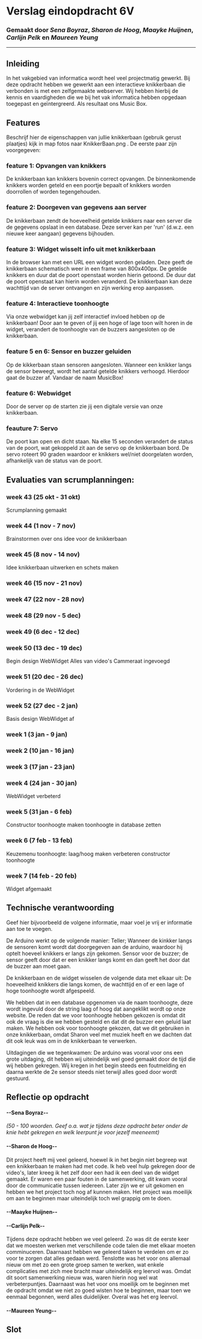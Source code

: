 # Verslag eindopdracht 6V
### Gemaakt door *Sena Boyraz*, *Sharon de Hoog*, *Maayke Huijnen*, *Carlijn Pelk* en *Maureen Yeung*

---

## Inleiding
In het vakgebied van informatica wordt heel veel projectmatig gewerkt. Bij deze opdracht hebben we gewerkt aan een interactieve knikkerbaan die verbonden is met een zelfgemaakte webserver. Wij hebben hierbij de kennis en vaardigheden die we bij het vak informatica hebben opgedaan toegepast en geïntergreerd. Als resultaat ons Music Box.



## Features
Beschrijf hier de eigenschappen van jullie knikkerbaan (gebruik gerust plaatjes) kijk in map fotos naar KnikkerBaan.png . De eerste paar zijn voorgegeven:

### feature 1: Opvangen van knikkers
De knikkerbaan kan knikkers bovenin correct opvangen. De binnenkomende knikkers worden geteld en een poortje bepaalt of knikkers worden doorrollen of worden tegengehouden.

### feature 2: Doorgeven van gegevens aan server
De knikkerbaan zendt de hoeveelheid getelde knikkers naar een server die de gegevens opslaat in een database. Deze server kan per 'run' (d.w.z. een nieuwe keer aangaan) gegevens bijhouden.

### feature 3: Widget wisselt info uit met knikkerbaan
In de browser kan met een URL een widget worden geladen. Deze geeft de knikkerbaan schematisch weer in een frame van 800x400px. De getelde knikkers en duur dat de poort openstaat worden hierin getoond. De duur dat de poort openstaat kan hierin worden veranderd. De knikkerbaan kan deze wachttijd van de server ontvangen en zijn werking erop aanpassen.

### feature 4: Interactieve toonhoogte
Via onze webwidget kan jij zelf interactief invloed hebben op de knikkerbaan! Door aan te geven of jij een hoge of lage toon wilt horen in de widget, verandert de toonhoogte van de buzzers aangesloten op de knikkerbaan.


### feature 5 en 6: Sensor en buzzer geluiden
Op de kikkerbaan staan sensoren aangesloten. Wanneer een knikker langs de sensor beweegt, wordt het aantal getelde knikkers verhoogd. Hierdoor gaat de buzzer af. Vandaar de naam MusicBox! 


### feature 6: Webwidget
Door de server op de starten zie jij een digitale versie van onze knikkerbaan. 

### feauture 7: Servo
De poort kan open en dicht staan. Na elke 15 seconden verandert de status van de poort, wat gekoppeld zit aan de servo op de knikkerbaan bord. De servo roteert 90 graden waardoor er knikkers wel/niet doorgelaten worden, afhankelijk van de status van de poort.

## Evaluaties van scrumplanningen:

### week 43 (25 okt - 31 okt)
Scrumplanning gemaakt

### week 44 (1 nov - 7 nov) 
Brainstormen over ons idee voor de knikkerbaan

### week 45 (8 nov - 14 nov)
Idee knikkerbaan uitwerken en schets maken

### week 46 (15 nov - 21 nov)

### week 47 (22 nov - 28 nov)

### week 48 (29 nov - 5 dec)

### week 49 (6 dec - 12 dec)

### week 50 (13 dec - 19 dec)
Begin design WebWidget
Alles van video's Cammeraat ingevoegd

### week 51 (20 dec - 26 dec)
Vordering in de WebWidget

### week 52 (27 dec - 2 jan)
Basis design WebWidget af

### week 1 (3 jan - 9 jan)

### week 2 (10 jan - 16 jan)

### week 3 (17 jan - 23 jan)

### week 4 (24 jan - 30 jan)
WebWidget verbeterd

### week 5 (31 jan - 6 feb)
Constructor toonhoogte maken
toonhoogte in database zetten

### week 6 (7 feb - 13 feb)
Keuzemenu toonhoogte: laag/hoog maken
verbeteren constructor toonhoogte

### week 7 (14 feb - 20 feb)
Widget afgemaakt 



## Technische verantwoording
Geef hier bijvoorbeeld de volgene informatie, maar voel je vrij er informatie aan toe te voegen.

De Arduino werkt op de volgende manier: Teller; Wanneer de kinkker langs de sensoren komt wordt dat doorgegeven aan de arduino, waardoor hij optelt hoeveel knikkers er langs zijn gekomen.
Sensor voor de buzzer; de sensor geeft door dat er een knikker langs komt en dan geeft het door dat de buzzer aan moet gaan.

De knikkerbaan en de widget wisselen de volgende data met elkaar uit: De hoeveelheid knikkers die langs komen, de wachttijd en of er een lage of hoge toonhoogte wordt afgespeeld.

We hebben dat in een database opgenomen via de naam toonhoogte, deze wordt ingevuld door de string laag of hoog dat aangeklikt wordt op onze website. De reden dat we voor toonhoogte hebben gekozen is omdat dit ook de vraag is die we hebben gesteld en dat dit de buzzer een geluid laat maken. We hebben ook voor toonhoogte gekozen, dat we dit gebruiken in onze knikkerbaan, omdat Sharon veel met muziek heeft en we dachten dat dit ook leuk was om in de knikkerbaan te verwerken. 

Uitdagingen die we tegenkwamen: De arduino was vooral voor ons een grote uitdaging, dit hebben wij uiteindelijk wel goed gemaakt door de tijd die wij hebben gekregen. Wij kregen in het begin steeds een foutmelding en daarna werkte de 2e sensor steeds niet terwijl alles goed door wordt gestuurd.



## Reflectie op opdracht
#### --Sena Boyraz--
*(50 - 100 woorden. Geef o.a. wat je tijdens deze opdracht beter onder de knie hebt gekregen en welk leerpunt je voor jezelf meeneemt)*

#### --Sharon de Hoog--
Dit project heeft mij veel geleerd, hoewel ik in het begin niet begreep wat een knikkerbaan te maken had met code. Ik heb veel hulp gekregen door de video's, later kreeg ik het zelf door een had ik een deel van de widget gemaakt. Er waren een paar fouten in de samenwerking, dit kwam vooral door de communicatie tussen iedereen. Later zijn we er uit gekomen en hebben we het project toch nog af kunnen maken. Het project was moeilijk om aan te beginnen maar uiteindelijk toch wel grappig om te doen.

#### --Maayke Huijnen--

#### --Carlijn Pelk--
Tijdens deze opdracht hebben we veel geleerd. Zo was dit de eerste keer dat we moesten werken met verschillende code talen die met elkaar moeten comminuceren. Daarnaast hebben we geleerd taken te verdelen om er zo voor te zorgen dat alles gedaan werd. Tenslotte was het voor ons allemaal nieuw om met zo een grote groep samen te werken, wat enkele complicaties met zich mee bracht maar uiteindelijk erg leervol was. Omdat dit soort samenwerking nieuw was, waren hierin nog wel wat verbeterpuntjes. Daarnaast was het voor ons moeilijk om te beginnen met de opdracht omdat we niet zo goed wisten hoe te beginnen, maar toen we eenmaal begonnen, werd alles duidelijker. Overal was het erg leervol.

#### --Maureen Yeung--




## Slot
